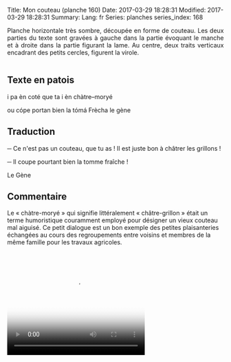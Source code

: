 Title: Mon couteau (planche 160)
Date: 2017-03-29 18:28:31
Modified: 2017-03-29 18:28:31
Summary: 
Lang: fr
Series: planches
series_index: 168

<p style="text-align:justify;">Planche horizontale très sombre,
découpée en forme de couteau. Les deux parties du texte sont gravées à
gauche dans la partie évoquant le manche et à droite dans la partie
figurant la lame. Au centre, deux traits verticaux encadrant des
petits cercles, figurent la virole.</p>

<figure class="image-block" style="float: center;">
  <img alt="" src="{static}/images/planche_160.png">
  <figcaption style="max-width: 680px"></figcaption>
</figure>


## Texte en patois

i pa èn coté que ta i èn chàtre–moryé

ou cópe portan bien la tómá Frècha le gène

## Traduction

─ Ce n'est pas un couteau, que tu as ! Il est juste bon à châtrer les
grillons !

─ Il coupe pourtant bien la tomme fraîche !

Le Gène

## Commentaire

Le « chàtre-moryé » qui signifie littéralement « châtre-grillon »
était un terme humoristique couramment employé pour désigner un vieux
couteau mal aiguisé. Ce petit dialogue est un bon exemple des petites
plaisanteries échangées au cours des regroupements entre voisins et
membres de la même famille pour les travaux agricoles.

<video width="320" height="240" controls
  poster="{static}/images/thumbnails/video_160.jpg">
  <source src="https://d1njpgd0ygatdn.cloudfront.net/video_160.mp4" type="video/mp4">
</video>
